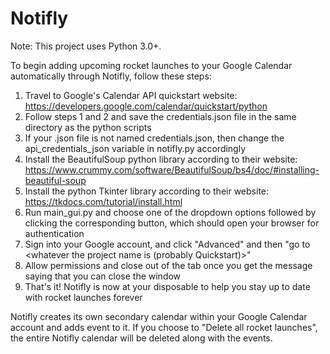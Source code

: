 # Notifly
Note: This project uses Python 3.0+.

To begin adding upcoming rocket launches to your Google Calendar automatically through Notifly, follow these steps: 

1. Travel to Google's Calendar API quickstart website: https://developers.google.com/calendar/quickstart/python
2. Follow steps 1 and 2 and save the credentials.json file in the same directory as the python scripts
3. If your .json file is not named credentials.json, then change the api_credentials_json variable in notifly.py accordingly
4. Install the BeautifulSoup python library according to their website: https://www.crummy.com/software/BeautifulSoup/bs4/doc/#installing-beautiful-soup
5. Install the python Tkinter library according to their website: https://tkdocs.com/tutorial/install.html
6. Run main_gui.py and choose one of the dropdown options followed by clicking the corresponding button, which should open your browser for authentication
7. Sign into your Google account, and click "Advanced" and then "go to <whatever the project name is (probably Quickstart)>"
8. Allow permissions and close out of the tab once you get the message saying that you can close the window
9. That's it! Notifly is now at your disposable to help you stay up to date with rocket launches forever

Notifly creates its own secondary calendar within your Google Calendar account and adds event to it. If you choose to "Delete all rocket launches",
the entire Notifly calendar will be deleted along with the events. 
